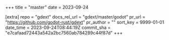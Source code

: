 +++
title = "master"
date = 2023-09-24

[extra]
repo = "gdext"
docs_rel_url = "gdext/master/godot"
pr_url = "https://github.com/godot-rust/gdext"
pr_author = ""
sort_key = 9999-01-01
date_time = 2023-09-24T08:44:19Z
commit_sha = "e7cafaad72443a542a2bc7560ab784289c44f87d"
+++


